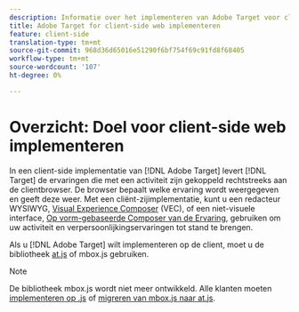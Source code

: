 ```yaml
---
description: Informatie over het implementeren van Adobe Target voor client-side websites.
title: Adobe Target for client-side web implementeren
feature: client-side
translation-type: tm+mt
source-git-commit: 968d36d65016e51290f6bf754f69c91fd8f68405
workflow-type: tm+mt
source-wordcount: '107'
ht-degree: 0%

---
```



# Overzicht: Doel voor client-side web implementeren

In een client-side implementatie van [!DNL Adobe Target] levert [!DNL Target] de ervaringen die met een activiteit zijn gekoppeld rechtstreeks aan de clientbrowser. De browser bepaalt welke ervaring wordt weergegeven en geeft deze weer. Met een cliënt-zijimplementatie, kunt u een redacteur WYSIWYG, [Visual Experience Composer](/help/c-experiences/c-visual-experience-composer/visual-experience-composer.md) (VEC), of een niet-visuele interface, [Op vorm-gebaseerde Composer van de Ervaring](/help/c-experiences/form-experience-composer.md), gebruiken om uw activiteit en verpersoonlijkingservaringen tot stand te brengen.

Als u [!DNL Adobe Target] wilt implementeren op de client, moet u de bibliotheek [at.js](/help/c-implementing-target/c-implementing-target-for-client-side-web/c-how-atjs-works/how-atjs-works.md) of mbox.js gebruiken.

>[!NOTE]
>
>De bibliotheek mbox.js wordt niet meer ontwikkeld. Alle klanten moeten [implementeren op .js](/help/c-implementing-target/c-implementing-target-for-client-side-web/how-to-deployatjs/how-to-deployatjs.md) of [migreren van mbox.js naar at.js](/help/c-implementing-target/c-implementing-target-for-client-side-web/t-mbox-download/c-target-atjs-implementation/target-migrate-atjs.md).
